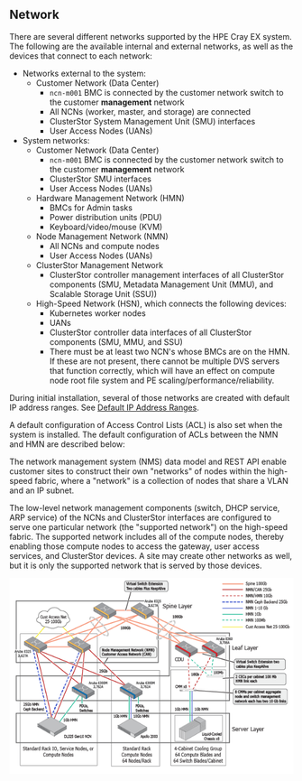 ## Network

There are several different networks supported by the HPE Cray EX system. The following are the available internal and external networks, as well as the devices that connect to each network:

-   Networks external to the system:
    -   Customer Network \(Data Center\)
        -   `ncn-m001` BMC is connected by the customer network switch to the customer **management** network
        -   All NCNs \(worker, master, and storage\) are connected
        -   ClusterStor System Management Unit \(SMU\) interfaces
        -   User Access Nodes \(UANs\)
-   System networks:
    -   Customer Network \(Data Center\)
        -   `ncn-m001` BMC is connected by the customer network switch to the customer **management** network
        -   ClusterStor SMU interfaces
        -   User Access Nodes \(UANs\)
    -   Hardware Management Network \(HMN\)
        -   BMCs for Admin tasks
        -   Power distribution units \(PDU\)
        -   Keyboard/video/mouse \(KVM\)
    -   Node Management Network \(NMN\)
        -   All NCNs and compute nodes
        -   User Access Nodes \(UANs\)
    -   ClusterStor Management Network
        -   ClusterStor controller management interfaces of all ClusterStor components \(SMU, Metadata Management Unit \(MMU\), and Scalable Storage Unit \(SSU\)\)
    -   High-Speed Network \(HSN\), which connects the following devices:
        -   Kubernetes worker nodes
        -   UANs
        -   ClusterStor controller data interfaces of all ClusterStor components \(SMU, MMU, and SSU\)
        -   There must be at least two NCN's whose BMCs are on the HMN. If these are not present, there cannot be multiple DVS servers that function correctly, which will have an effect on compute node root file system and PE scaling/performance/reliability.

During initial installation, several of those networks are created with default IP address ranges. See [Default IP Address Ranges](Default_IP_Address_Ranges.md).

A default configuration of Access Control Lists \(ACL\) is also set when the system is installed. The default configuration of ACLs between the NMN and HMN are described below:

The network management system \(NMS\) data model and REST API enable customer sites to construct their own "networks" of nodes within the high-speed fabric, where a "network" is a collection of nodes that share a VLAN and an IP subnet.

The low-level network management components \(switch, DHCP service, ARP service\) of the NCNs and ClusterStor interfaces are configured to serve one particular network \(the "supported network"\) on the high-speed fabric. The supported network includes all of the compute nodes, thereby enabling those compute nodes to access the gateway, user access services, and ClusterStor devices. A site may create other networks as well, but it is only the supported network that is served by those devices.

![Management Network Connections - Liquid Cooled](../../img/Management_Network_Connections_Liquid_Cooled.png "Management Network Connections - Liquid Cooled")



